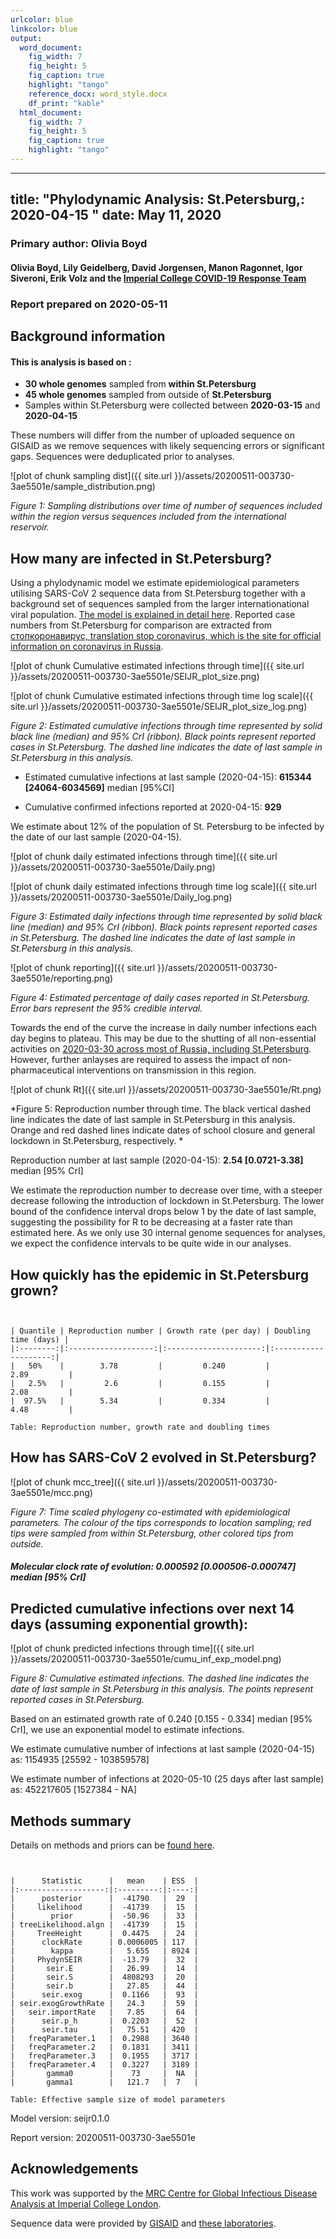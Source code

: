 ```yaml
---
urlcolor: blue
linkcolor: blue
output:
  word_document:
    fig_width: 7
    fig_height: 5
    fig_caption: true
    highlight: "tango"
    reference_docx: word_style.docx
    df_print: "kable"
  html_document:
    fig_width: 7
    fig_height: 5
    fig_caption: true
    highlight: "tango"
---
```









---
title: "Phylodynamic Analysis: St.Petersburg,: 2020-04-15 "
date: May 11, 2020
---





### Primary author: Olivia Boyd

#### Olivia Boyd, Lily Geidelberg, David Jorgensen, Manon Ragonnet, Igor Siveroni, Erik Volz and the [Imperial College COVID-19 Response Team](http://sarscov2phylodynamics.org/about/)

### Report prepared on 2020-05-11





## Background information  




#### This is analysis is based on : 
  
* **30 whole genomes** sampled from **within St.Petersburg**
* **45 whole genomes** sampled from outside of **St.Petersburg**
* Samples within St.Petersburg were collected between **2020-03-15** and **2020-04-15**

These numbers will differ from the number of uploaded sequence on GISAID as we remove sequences with likely sequencing errors or significant gaps. Sequences were deduplicated prior to analyses. 


![plot of chunk sampling dist]({{ site.url }}/assets/20200511-003730-3ae5501e/sample_distribution.png)

*Figure 1: Sampling distributions over time of number of sequences included within the region versus sequences included from the international reservoir.*


## How many are infected in St.Petersburg?


Using a phylodynamic model we estimate epidemiological parameters utilising SARS-CoV 2 sequence data from St.Petersburg together with a background set of sequences sampled from the larger internationational viral population. [The model is explained in detail here](http://whoinfectedwhom.org/seijr0.1.0_methods.pdf). Reported case numbers from St.Petersburg for comparison are extracted from [стопкоронавирус, translation stop coronavirus, which is the site for official information on coronavirus in Russia](https://стопкоронавирус.рф/information/).



![plot of chunk Cumulative estimated infections through time]({{ site.url }}/assets/20200511-003730-3ae5501e/SEIJR_plot_size.png)


![plot of chunk Cumulative estimated infections through time log scale]({{ site.url }}/assets/20200511-003730-3ae5501e/SEIJR_plot_size_log.png)


*Figure 2: Estimated cumulative infections through time represented by solid black line (median) and 95% CrI (ribbon). Black points represent reported cases in St.Petersburg. The dashed line indicates the date of last sample in St.Petersburg in this analysis.*


* Estimated cumulative infections at last sample (2020-04-15): **615344 [24064-6034569]** median [95%CI]

* Cumulative confirmed infections reported at 2020-04-15: **929**  

We estimate about 12% of the population of St. Petersburg to be infected by the date of our last sample (2020-04-15). 

<!-- * Cumulative number of active infections at 2020-04-15:   -->



![plot of chunk daily estimated infections through time]({{ site.url }}/assets/20200511-003730-3ae5501e/Daily.png)


![plot of chunk daily estimated infections through time log scale]({{ site.url }}/assets/20200511-003730-3ae5501e/Daily_log.png)


*Figure 3: Estimated daily  infections through time represented by solid black line (median) and 95% CrI (ribbon). Black points represent reported cases in St.Petersburg. The dashed line indicates the date of last sample in St.Petersburg in this analysis.*


![plot of chunk reporting]({{ site.url }}/assets/20200511-003730-3ae5501e/reporting.png)

*Figure 4: Estimated percentage of daily cases reported in St.Petersburg. Error bars represent the 95% credible interval.*

Towards the end of the curve the increase in daily number infections each day begins to plateau. This may be due to the shutting of all non-essential activities on [2020-03-30 across most of Russia, including St.Petersburg](https://fontanka.ru/2020/03/30/69060805/). However, further anlayses are required to assess the impact of non-pharmaceutical interventions on transmission in this region.


![plot of chunk Rt]({{ site.url }}/assets/20200511-003730-3ae5501e/Rt.png)

*Figure 5: Reproduction number through time. The black vertical dashed line indicates the date of last sample in St.Petersburg in this analysis. Orange and red dashed lines indicate dates of school closure and general lockdown in St.Petersburg, respectively. *

Reproduction number at last sample (2020-04-15): **2.54 [0.0721-3.38]** median [95% CrI]

We estimate the reproduction number to decrease over time, with a steeper decrease following the introduction of lockdown in St.Petersburg. The lower bound of the confidence interval drops below 1 by the date of last sample, suggesting the possibility for R to be decreasing at a faster rate than estimated here. As we only use 30 internal genome sequences for analyses, we expect the confidence intervals to be quite wide in our analyses. 


## How quickly has the epidemic in St.Petersburg grown?




```


| Quantile | Reproduction number | Growth rate (per day) | Doubling time (days) |
|:--------:|:-------------------:|:---------------------:|:--------------------:|
|   50%    |        3.78         |         0.240         |         2.89         |
|   2.5%   |         2.6         |         0.155         |         2.08         |
|  97.5%   |        5.34         |         0.334         |         4.48         |

Table: Reproduction number, growth rate and doubling times
```






## How has SARS-CoV 2 evolved in St.Petersburg?



![plot of chunk mcc_tree]({{ site.url }}/assets/20200511-003730-3ae5501e/mcc.png)

*Figure 7: Time scaled phylogeny co-estimated with epidemiological parameters. The colour of the tips corresponds to location sampling; red tips were sampled from within St.Petersburg, other colored tips from outside.*




##### Molecular clock rate of evolution: **0.000592 [0.000506-0.000747]** median [95% CrI]  

<!-- #### (optional) Number of introductions into St.Petersburg (someone needs to write code to compute this) -->




## Predicted cumulative infections over next 14 days (assuming exponential growth):



![plot of chunk predicted infections through time]({{ site.url }}/assets/20200511-003730-3ae5501e/cumu_inf_exp_model.png)

*Figure 8: Cumulative estimated infections. The dashed line indicates the date of last sample in St.Petersburg in this analysis. The points represent reported cases in St.Petersburg.*

Based on an estimated growth rate of 0.240 [0.155 - 0.334] median [95% CrI], we use an exponential model to estimate infections.   

We estimate cumulative number of infections at last sample (2020-04-15) as: 1154935 [25592 - 103859578]

We estimate number of infections at 2020-05-10 (25 days after last sample) as:
452217605 [1527384 - NA]  




## Methods summary



Details on methods and priors can be [found here](http://whoinfectedwhom.org/seijr0.1.0_methods.pdf).





```


|      Statistic      |   mean    | ESS  |
|:-------------------:|:---------:|:----:|
|      posterior      |  -41790   |  29  |
|     likelihood      |  -41739   |  15  |
|        prior        |  -50.96   |  33  |
| treeLikelihood.algn |  -41739   |  15  |
|     TreeHeight      |  0.4475   |  24  |
|      clockRate      | 0.0006005 | 117  |
|        kappa        |   5.655   | 8924 |
|     PhydynSEIR      |  -13.79   |  32  |
|       seir.E        |   26.99   |  14  |
|       seir.S        |  4808293  |  20  |
|       seir.b        |   27.85   |  44  |
|      seir.exog      |  0.1166   |  93  |
| seir.exogGrowthRate |   24.3    |  59  |
|   seir.importRate   |   7.85    |  64  |
|      seir.p_h       |  0.2203   |  52  |
|      seir.tau       |   75.51   | 420  |
|   freqParameter.1   |  0.2988   | 3640 |
|   freqParameter.2   |  0.1831   | 3411 |
|   freqParameter.3   |  0.1955   | 3717 |
|   freqParameter.4   |  0.3227   | 3189 |
|       gamma0        |    73     |  NA  |
|       gamma1        |   121.7   |  7   |

Table: Effective sample size of model parameters
```



Model version: seijr0.1.0

Report version: 20200511-003730-3ae5501e


## Acknowledgements

This work was supported by the [MRC Centre for Global Infectious Disease Analysis at Imperial College London](https://www.imperial.ac.uk/mrc-global-infectious-disease-analysis).

Sequence data were provided by [GISAID](http://www.epicov.org) and [these laboratories](http://whoinfectedwhom.org/gisaid_cov2020_acknowledgement_table.xls).



